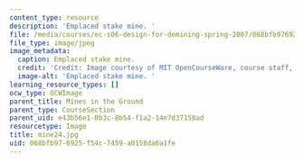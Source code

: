 ```yaml
---
content_type: resource
description: 'Emplaced stake mine. '
file: /media/courses/ec-s06-design-for-demining-spring-2007/068bfb976925f54c7459a0158da6a1fe_mine24.jpg
file_type: image/jpeg
image_metadata:
  caption: Emplaced stake mine.
  credit: 'Credit: Image courtesy of MIT OpenCourseWare, course staff, and students.'
  image-alt: 'Emplaced stake mine. '
learning_resource_types: []
ocw_type: OCWImage
parent_title: Mines in the Ground
parent_type: CourseSection
parent_uid: e43b56e1-0b3c-8b54-f1a2-14e7d37158ad
resourcetype: Image
title: mine24.jpg
uid: 068bfb97-6925-f54c-7459-a0158da6a1fe
---
```


